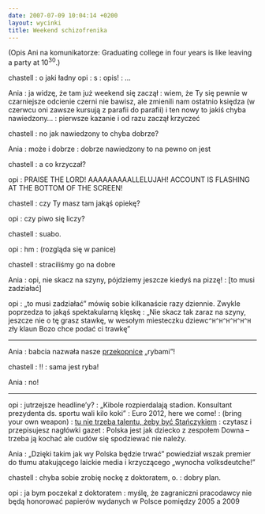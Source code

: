 ```yaml
---
date: 2007-07-09 10:04:14 +0200
layout: wycinki
title: Weekend schizofrenika
---
```


(Opis Ani na komunikatorze: Graduating college in four years is like leaving a party at 10<sup>30</sup>.)

chastell
: o jaki ładny opi
: s
: opis!
: …

Ania
: ja widzę, że tam już weekend się zaczął
: wiem, że Ty się pewnie w czarniejsze odcienie czerni nie bawisz, ale zmienili nam ostatnio księdza (w czerwcu oni zawsze kursują z parafii do parafii) i ten nowy to jakiś chyba nawiedzony…
: pierwsze kazanie i od razu zaczął krzyczeć

chastell
: no jak nawiedzony to chyba dobrze?

Ania
: może i dobrze
: dobrze nawiedzony to na pewno on jest

chastell
: a co krzyczał?

opi
: PRAISE THE LORD! AAAAAAAAALLELUJAH! ACCOUNT IS FLASHING AT THE BOTTOM OF THE SCREEN!

chastell
: czy Ty masz tam jakąś opiekę?

opi
: czy piwo się liczy?

chastell
: suabo.

opi
: hm
: (rozgląda się w panice)

chastell
: straciliśmy go na dobre

Ania
: opi, nie skacz na szyny, pójdziemy jeszcze kiedyś na pizzę!
: [to musi zadziałać]

opi
: „to musi zadziałać” mówię sobie kilkanaście razy dziennie. Zwykle poprzedza to jakąś spektakularną klęskę
: „Nie skacz tak zaraz na szyny, jeszcze nie o tę grasz stawkę, w wesołym miesteczku dziewc`^H^H^H^H^H^H` zły klaun Bozo chce podać ci trawkę”

---

Ania
: babcia nazwała nasze [przekopnice](http://pl.wikipedia.org/wiki/Przekopnica_w%C5%82a%C5%9Bciwa 'najstarsze ryby na świecie, czy coś') „rybami”!

chastell
: !!
: sama jest ryba!

Ania
: no!

---

opi
: jutrzejsze headline’y?
: „Kibole rozpierdalają stadion. Konsultant prezydenta ds. sportu wali kilo koki”
: Euro 2012, here we come!
: (bring your own weapon)
: [tu nie trzeba talentu, żeby być Stańczykiem](http://old.bronikowski.com/388 'zwykła niedziela, gdzieś w IV RP')
: czytasz i przepisujesz nagłówki gazet
: Polska jest jak dziecko z zespołem Downa – trzeba ją kochać ale cudów się spodziewać nie należy.

Ania
: „Dzięki takim jak wy Polska będzie trwać” powiedział wszak premier do tłumu atakującego laickie media i krzyczącego „wynocha volksdeutche!”

chastell
: chyba sobie zrobię nockę z doktoratem, o.
: dobry plan.

opi
: ja bym poczekał z doktoratem
: myślę, że zagraniczni pracodawcy nie będą honorować papierów wydanych w Polsce pomiędzy 2005 a 2009
